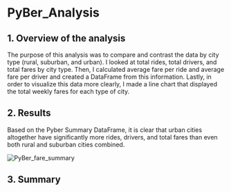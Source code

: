 # PyBer_Analysis
## 1. Overview of the analysis
The purpose of this analysis was to compare and contrast the data by city type (rural, suburban, and urban). I looked at total rides, total drivers, and total fares by city type. Then, I calculated average fare per ride and average fare per driver and created a DataFrame from this information. Lastly, in order to visualize this data more clearly, I made a line chart that displayed the total weekly fares for each type of city. 
## 2. Results

Based on the Pyber Summary DataFrame, it is clear that urban cities altogether have significantly more rides, drivers, and total fares than even both rural and suburban cities combined. 


![PyBer_fare_summary](https://user-images.githubusercontent.com/105089651/173942122-c4c7fc08-6654-4cfe-ab78-04bb0091dbbf.png)

## 3. Summary

